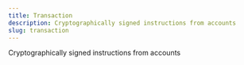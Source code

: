```yaml
---
title: Transaction
description: Cryptographically signed instructions from accounts
slug: transaction
---
```


Cryptographically signed instructions from accounts